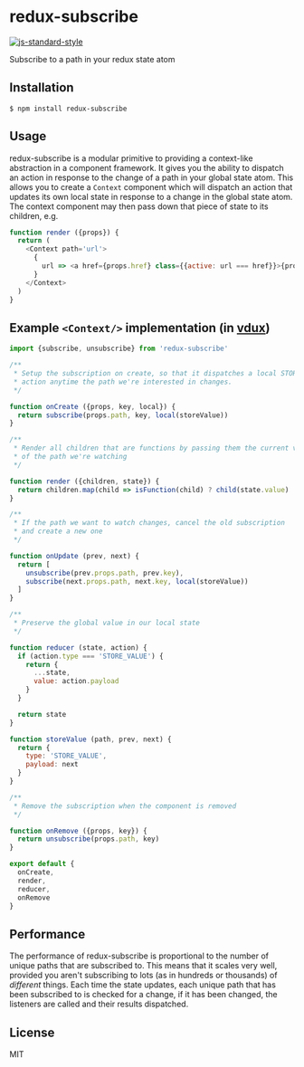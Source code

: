
# redux-subscribe

[![js-standard-style](https://img.shields.io/badge/code%20style-standard-brightgreen.svg?style=flat)](https://github.com/feross/standard)

Subscribe to a path in your redux state atom

## Installation

    $ npm install redux-subscribe

## Usage

redux-subscribe is a modular primitive to providing a context-like abstraction in a component framework. It gives you the ability to dispatch an action in response to the change of a path in your global state atom. This allows you to create a `Context` component which will dispatch an action that updates its own local state in response to a change in the global state atom. The context component may then pass down that piece of state to its children, e.g.

```javascript
function render ({props}) {
  return (
    <Context path='url'>
      {
        url => <a href={props.href} class={{active: url === href}}>{props.text}</a>
      }
    </Context>
  )
}
```

## Example `<Context/>` implementation (in [vdux](https://github.com/vdux/vdux))


```javascript
import {subscribe, unsubscribe} from 'redux-subscribe'

/**
 * Setup the subscription on create, so that it dispatches a local STORE_VALUE
 * action anytime the path we're interested in changes.
 */

function onCreate ({props, key, local}) {
  return subscribe(props.path, key, local(storeValue))
}

/**
 * Render all children that are functions by passing them the current value
 * of the path we're watching
 */

function render ({children, state}) {
  return children.map(child => isFunction(child) ? child(state.value) : child)
}

/**
 * If the path we want to watch changes, cancel the old subscription
 * and create a new one
 */

function onUpdate (prev, next) {
  return [
    unsubscribe(prev.props.path, prev.key),
    subscribe(next.props.path, next.key, local(storeValue))
  ]
}

/**
 * Preserve the global value in our local state
 */

function reducer (state, action) {
  if (action.type === 'STORE_VALUE') {
    return {
      ...state,
      value: action.payload
    }
  }

  return state
}

function storeValue (path, prev, next) {
  return {
    type: 'STORE_VALUE',
    payload: next
  }
}

/**
 * Remove the subscription when the component is removed
 */

function onRemove ({props, key}) {
  return unsubscribe(props.path, key)
}

export default {
  onCreate,
  render,
  reducer,
  onRemove
}
```

## Performance

The performance of redux-subscribe is proportional to the number of unique paths that are subscribed to. This means that it scales very well, provided you aren't subscribing to lots (as in hundreds or thousands) of *different* things. Each time the state updates, each unique path that has been subscribed to is checked for a change, if it has been changed, the listeners are called and their results dispatched.

## License

MIT
